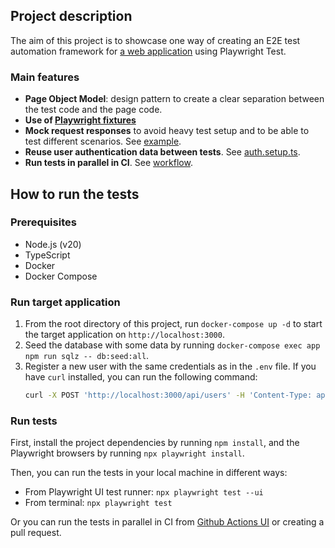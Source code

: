 ## Project description
The aim of this project is to showcase one way of creating an E2E test automation framework for [a web application](https://github.com/hugoguillin/realworld-app) using Playwright Test.

### Main features
- **Page Object Model**: design pattern to create a clear separation between the test code and the page code.
- **Use of [Playwright fixtures](https://playwright.dev/docs/test-fixtures)**
- **Mock request responses** to avoid heavy test setup and to be able to test different scenarios. See [example](./tests/author-detail.spec.ts#L24).
- **Reuse user authentication data between tests**. See [auth.setup.ts](./tests/auth.setup.ts).
- **Run tests in parallel in CI**. See [workflow](./.github/workflows/playwright.yml).

## How to run the tests
### Prerequisites
- Node.js (v20)
- TypeScript
- Docker
- Docker Compose

### Run target application
1. From the root directory of this project, run `docker-compose up -d` to start the target application on `http://localhost:3000`.
2. Seed the database with some data by running `docker-compose exec app npm run sqlz -- db:seed:all`.
3. Register a new user with the same credentials as in the `.env` file. If you have `curl` installed, you can run the following command:
    ```bash
    curl -X POST 'http://localhost:3000/api/users' -H 'Content-Type: application/json' -d '{"user": {"username": "playwright-user","email": "playwright@realworld.com","password": "playwright@realworld.com"}}'
    ```

### Run tests
First, install the project dependencies by running `npm install`, and the Playwright browsers by running `npx playwright install`.

Then, you can run the tests in your local machine in different ways:
- From Playwright UI test runner: `npx playwright test --ui`
- From terminal: `npx playwright test`

Or you can run the tests in parallel in CI from [Github Actions UI](https://github.com/hugoguillin/playwright-realworldapp/actions/workflows/playwright.yml) or creating a pull request.
